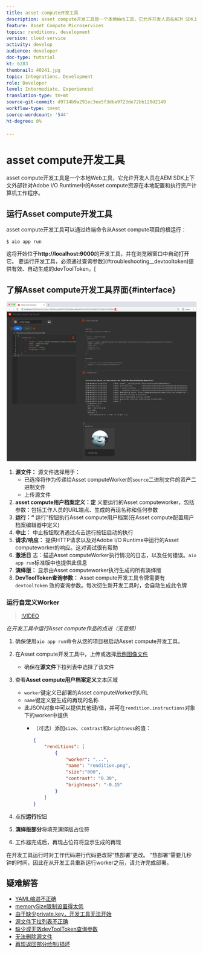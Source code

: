 ```yaml
---
title: asset compute开发工具
description: asset compute开发工具是一个本地Web工具，它允许开发人员在AEM SDK上下文外部针对Adobe I/O Runtime中的Asset compute资源在本地配置和执行资产计算机工作程序。
feature: Asset Compute Microservices
topics: renditions, development
version: cloud-service
activity: develop
audience: developer
doc-type: tutorial
kt: 6283
thumbnail: 40241.jpg
topic: Integrations, Development
role: Developer
level: Intermediate, Experienced
translation-type: tm+mt
source-git-commit: d9714b9a291ec3ee5f3dba9723de72bb120d2149
workflow-type: tm+mt
source-wordcount: '544'
ht-degree: 0%

---
```



# asset compute开发工具

asset compute开发工具是一个本地Web工具，它允许开发人员在AEM SDK上下文外部针对Adobe I/O Runtime中的Asset compute资源在本地配置和执行资产计算机工作程序。

## 运行Asset compute开发工具

asset compute开发工具可以通过终端命令从Asset compute项目的根运行：

```
$ aio app run
```

这将开始位于&#x200B;__http://localhost:9000__&#x200B;的开发工具，并在浏览器窗口中自动打开它。 要运行开发工具，必须通过查询参数](#troubleshooting__devtooltoken)提供有效、自动生成的devToolToken。[

## 了解Asset compute开发工具界面{#interface}

![asset compute开发工具](./assets/development-tool/asset-compute-dev-tool.png)

1. __源文件：__ 源文件选择用于：
   + 已选择将作为传递给Asset computeWorker的`source`二进制文件的资产二进制文件
   + 上传源文件
1. __asset compute用户档案定义：定__ 义要运行的Asset computeworker，包括参数：包括工作人员的URL端点、生成的再现名称和任何参数
1. __运行：“__ 运行”按钮执行Asset compute用户档案(在Asset compute配置用户档案编辑器中定义)
1. __中止：__ 中止按钮取消通过点击运行按钮启动的执行
1. __请求/响应：__ 提供HTTP请求以及对Adobe I/O Runtime中运行的Asset computeworker的响应。这对调试很有帮助
1. __激活日__ 志：描述Asset computeWorker执行情况的日志，以及任何错误。`aio app run`标准版中也提供此信息
1. __演绎版：__ 显示由Asset computeworker执行生成的所有演绎版
1. __DevToolToken查询参数：__ Asset compute开发工具令牌需要有 `devToolToken` 效的查询参数。每次衍生新开发工具时，会自动生成此令牌

### 运行自定义Worker

>[!VIDEO](https://video.tv.adobe.com/v/40241?quality=12&learn=on)

_在开发工具中运行Asset compute作品的点进（无音频）_

1. 确保使用`aio app run`命令从您的项目根启动Asset compute开发工具。
1. 在Asset compute开发工具中，上传或选择[示例图像文件](../assets/samples/sample-file.jpg)
   + 确保在&#x200B;__源文件__&#x200B;下拉列表中选择了该文件
1. 查看&#x200B;__Asset compute用户档案定义__&#x200B;文本区域
   + `worker`键定义已部署的Asset computeWorker的URL
   + `name`键定义要生成的再现的名称
   + 此JSON对象中可以提供其他键/值，并可在`rendition.instructions`对象下的worker中提供
      + （可选）添加`size`、`contrast`和`brightness`的值：

         ```json
         {
             "renditions": [
                 {
                     "worker": "...",
                     "name": "rendition.png",
                     "size":"800",
                     "contrast": "0.30",
                     "brightness": "-0.15"
                 }
             ]
         }
         ```

1. 点按&#x200B;__运行__&#x200B;按钮
1. __演绎版部分__&#x200B;将填充演绎版占位符
1. 工作器完成后，再现占位符将显示生成的再现

在开发工具运行时对工作代码进行代码更改将“热部署”更改。 “热部署”需要几秒钟的时间，因此在从开发工具重新运行worker之前，请允许完成部署。

## 疑难解答

+ [YAML缩进不正确](../troubleshooting.md#incorrect-yaml-indentation)
+ [memorySize限制设置得太低](../troubleshooting.md#memorysize-limit-is-set-too-low)
+ [由于缺少private.key，开发工具无法开始](../troubleshooting.md#missing-private-key)
+ [源文件下拉列表不正确](../troubleshooting.md#source-files-dropdown-incorrect)
+ [缺少或无效devToolToken查询参数](../troubleshooting.md#missing-or-invalid-devtooltoken-query-parameter)
+ [无法删除源文件](../troubleshooting.md#unable-to-remove-source-files)
+ [再现返回部分绘制/损坏](../troubleshooting.md#rendition-returned-partially-drawn-or-corrupt)
